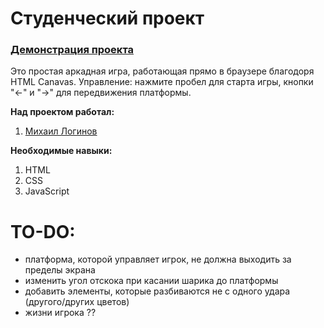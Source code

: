 # Студенческий проект
### [Демонстрация проекта](https://geekbrains-web.github.io/html-arkanoid/)
Это простая аркадная игра, работающая прямо в браузере благодоря HTML Canavas. 
Управление: нажмите пробел для старта игры, кнопки "←" и "→" для передвижения платформы.

**Над проектом работал:**
1. [Михаил Логинов](https://github.com/MikhailLoginov)

**Необходимые навыки:**
1. HTML
2. CSS
3. JavaScript

# TO-DO:
- платформа, которой управляет игрок, не должна выходить за пределы экрана
- изменить угол отскока при касании шарика до платформы
- добавить элементы, которые разбиваются не с одного удара (другого/других цветов)
- жизни игрока ??
